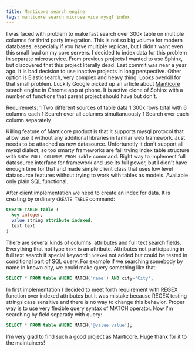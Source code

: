 ```yaml
---
title: Manticore search engine
tags: manticore search microservice mysql index
---
```


I was faced with problem to make fast search over 300k table on multiple columns for thrird party integration. This is not so big volume for modern databases, especially if you have multiple replicas, but I didn't want even this small load on my core servers. I decided to index data for this problem in separate microservice. From previous projects I wanted to use Sphinx, but discovered that this project literally dead. Last commit was near a year ago. It is bad decision to use inactive projects in long perspective. Other option is Elasticsearch, very complex and heavy thing. Looks overkill for that small problem. Luckily Google picked up an article about [Manticore](https://docs.manticoresearch.com/latest/html/) search engine in Chrome app at phone. It is active clone of Sphinx with a number of functions that parent project should have but don't.

Requiremets:
1 Two different sources of table data
1 300k rows total with 6 columns each
1 Search over all columns simultanuously
1 Search over each column separately

Killing feature of Manticore product is that it supports mysql protocol that allow use it without any additional libraries in familar web framework. Just needs to be attached as new datasource. Unfortunetly it don't support all mysql dialect, so too smarty frameworks are fail trying index table structure with `SHOW FULL COLUMNS FROM table` command. Right way to implement full datasource interface for framework and use its full power, but I didn't have enough time for that and made simple client class that uses low level datasource features without trying to work with tables as models. Available only plain SQL functional.

After client implementation we need to create an index for data. It is creating by ordinary `CREATE TABLE` command:

```sql
CREATE TABLE table (
  key integer,
  value string attribute indexed,
  text text
)
```

There are several kinds of columns: attributes and full text search fields. Everything that not type `text` is an attribute. Attributes not participating in full text search if special keyword `indexed` not added but could be tested in conditional part of SQL query. For example if we searching somebody by name in known city, we could make query something like that:

```sql
SELECT * FROM table WHERE MATCH('name') AND city='City';
```

In first implementation I decided to meet forth requirement with REGEX function over indexed attributes but it was mistake because REGEX testing strings case sensitive and there is no way to change this behavior. Proper way is to [use](https://manual.manticoresearch.com/Searching/Full_text_matching/Operators#Full-text-operators) very flexible query syntax of MATCH operator. Now I'm searching by field separatly with query:

```sql
SELECT * FROM table WHERE MATCH('@value value');
```

I'm very glad to find such a good project as Manticore. Huge thanx for it to the maintainers!
